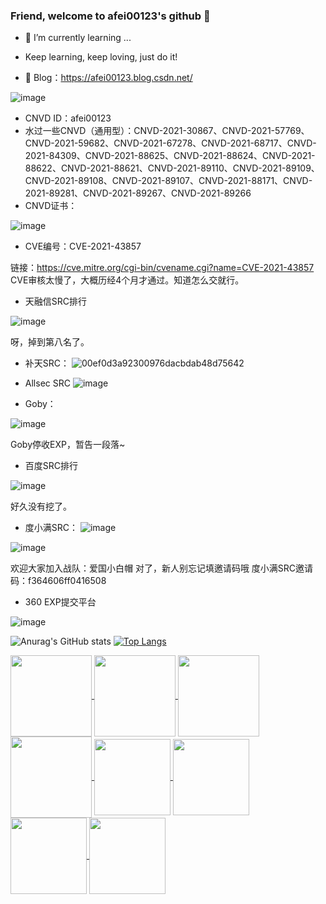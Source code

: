 ### Friend, welcome to afei00123's github 👋

<!--
**ltfafei/ltfafei** is a ✨ _special_ ✨ repository because its `README.md` (this file) appears on your GitHub profile.

Here are some ideas to get you started:

- 🔭 I’m currently working on ...
- 🌱 I’m currently learning ...
- 👯 I’m looking to collaborate on ...
- 🤔 I’m looking for help with ...
- 💬 Ask me about ...
- 📫 How to reach me: ...
- 😄 Pronouns: ...
- ⚡ Fun fact: ...
-->

- 🌱 I’m currently learning ...
- Keep learning, keep loving, just do it!

- 🌱 Blog：https://afei00123.blog.csdn.net/

![image](https://user-images.githubusercontent.com/43526141/222331751-7dc2caac-5043-4793-9504-907f3cfe6862.png)

- CNVD ID：afei00123
- 水过一些CNVD（通用型）：CNVD-2021-30867、CNVD-2021-57769、CNVD-2021-59682、CNVD-2021-67278、CNVD-2021-68717、CNVD-2021-84309、CNVD-2021-88625、CNVD-2021-88624、CNVD-2021-88622、CNVD-2021-88621、CNVD-2021-89110、CNVD-2021-89109、CNVD-2021-89108、CNVD-2021-89107、CNVD-2021-88171、CNVD-2021-89281、CNVD-2021-89267、CNVD-2021-89266
- CNVD证书：

![image](https://user-images.githubusercontent.com/43526141/222331575-bf337679-d2a2-4084-a364-75dadc84b371.png)


- CVE编号：CVE-2021-43857

链接：https://cve.mitre.org/cgi-bin/cvename.cgi?name=CVE-2021-43857
CVE审核太慢了，大概历经4个月才通过。知道怎么交就行。

- 天融信SRC排行

![image](https://user-images.githubusercontent.com/43526141/200100573-75656bb1-a084-45eb-954b-e6ec43c9ecb9.png)

呀，掉到第八名了。

- 补天SRC：
![00ef0d3a92300976dacbdab48d75642](https://github.com/ltfafei/ltfafei/assets/43526141/f498dc56-5e51-4de7-8ee1-8d4e72ae1188)


- Allsec SRC
![image](https://user-images.githubusercontent.com/43526141/224873971-6935a7bf-794f-4c9a-aff5-ab3e3a83aca1.png)

- Goby：

![image](https://user-images.githubusercontent.com/43526141/229049653-2a0a6fe0-1065-4a54-8153-3d7be090fcaf.png)

Goby停收EXP，暂告一段落~

- 百度SRC排行

![image](https://user-images.githubusercontent.com/43526141/201040530-01603ffc-dc0b-4446-a383-48686f63d1f9.png)

好久没有挖了。

- 度小满SRC：
![image](https://github.com/ltfafei/ltfafei/assets/43526141/dffb07de-c8c1-47dd-a4f4-a5427d862d66)

![image](https://github.com/ltfafei/ltfafei/assets/43526141/ef4992b0-4b49-4fc0-a604-c1e1d69e2990)

欢迎大家加入战队：爱国小白帽
对了，新人别忘记填邀请码哦
度小满SRC邀请码：f364606ff0416508

- 360 EXP提交平台

![image](https://user-images.githubusercontent.com/43526141/234159780-ee7b4335-0596-403b-8d29-97c2423bf48b.png)


![Anurag's GitHub stats](https://github-readme-stats.vercel.app/api?username=ltfafei&show_icons=true&theme=radical&line_hight=1)
[![Top Langs](https://github-readme-stats.vercel.app/api/top-langs/?username=ltfafei&layout=compact&card_width=250&card_height=200)](https://github.com/anuraghazra/github-readme-stats)

         
<a href="https://github.com/ltfafei/FofaSpider">
  <img align="center" height="130" src="https://github-readme-stats.vercel.app/api/pin/?username=ltfafei&repo=FofaSpider" />
</a>
<a href="https://github.com/ltfafei/DomainSpiderSE">
  <img align="center" height="130" src="https://github-readme-stats.vercel.app/api/pin/?username=ltfafei&repo=DomainSpiderSE" />
</a>
<a href="https://github.com/ltfafei/ZBG">
  <img align="center" height="130" src="https://github-readme-stats.vercel.app/api/pin/?username=ltfafei&repo=ZBG" />
</a>
<a href="https://github.com/ltfafei/my_POC">
  <img align="center" height="130" src="https://github-readme-stats.vercel.app/api/pin/?username=ltfafei&repo=my_POC" />
</a>
<a href="https://github.com/ltfafei/Simple_Calc_Go">
  <img align="center" height="122" src="https://github-readme-stats.vercel.app/api/pin/?username=ltfafei&repo=Simple_Calc_Go" />
</a>
<a href="https://github.com/ltfafei/Sort_Algorithm_Go">
  <img align="center" height="122" src="https://github-readme-stats.vercel.app/api/pin/?username=ltfafei&repo=Sort_Algorithm_Go" />
</a>
<a href="https://github.com/ltfafei/HuaWei_Route_HG532_RCE_CVE-2017-17215">
  <img align="center" height="122" src="https://github-readme-stats.vercel.app/api/pin/?username=ltfafei&repo=HuaWei_Route_HG532_RCE_CVE-2017-17215" />
</a>
<a href="https://github.com/ltfafei/ChatManageSystem_IPC">
  <img align="center" height="122" src="https://github-readme-stats.vercel.app/api/pin/?username=ltfafei&repo=ChatManageSystem_IPC" />
</a>

